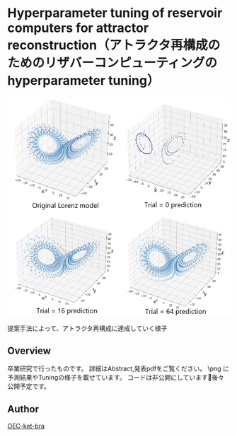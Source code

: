 # Hyperparameter tuning of reservoir computers for attractor reconstruction（アトラクタ再構成のためのリザバーコンピューティングのhyperparameter tuning）
![4_pred](png/4_pred.png)

提案手法によって、アトラクタ再構成に達成していく様子

## Overview
卒業研究で行ったものです。
詳細はAbstract,発表pdfをご覧ください。
\png に予測結果やTuningの様子を載せています。
コードは非公開にしています🙇後々公開予定です。

## Author
[OEC-ket-bra](https://github.com/OEC-ket-bra)
